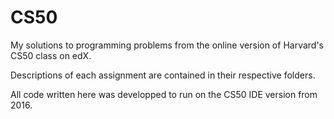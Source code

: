 # CS50

My solutions to programming problems from the online version of Harvard's CS50 class on edX.

Descriptions of each assignment are contained in their respective folders.

All code written here was developped to run on the CS50 IDE version from 2016.
